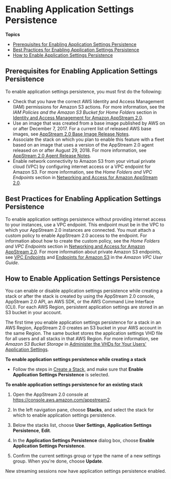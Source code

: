# Enabling Application Settings Persistence<a name="enabling-app-settings-persistence"></a>

**Topics**
+ [Prerequisites for Enabling Application Settings Persistence](#prerequisites-app-settings-persistence)
+ [Best Practices for Enabling Application Settings Persistence](#best-practices-app-settings-persistence)
+ [How to Enable Application Settings Persistence](#howto-enable-app-settings-persistence)

## Prerequisites for Enabling Application Settings Persistence<a name="prerequisites-app-settings-persistence"></a>

To enable application settings persistence, you must first do the following:
+ Check that you have the correct AWS Identity and Access Management \(IAM\) permissions for Amazon S3 actions\. For more information, see the *IAM Policies and the Amazon S3 Bucket for Home Folders* section in [Identity and Access Management for Amazon AppStream 2\.0](controlling-access.md)\.
+ Use an image that was created from a base image published by AWS on or after December 7, 2017\. For a current list of released AWS base images, see [AppStream 2\.0 Base Image Release Notes](base-image-version-history.md)\.
+ Associate the stack on which you plan to enable this feature with a fleet based on an image that uses a version of the AppStream 2\.0 agent released on or after August 29, 2018\. For more information, see [AppStream 2\.0 Agent Release Notes](agent-software-versions.md)\.
+ Enable network connectivity to Amazon S3 from your virtual private cloud \(VPC\) by configuring internet access or a VPC endpoint for Amazon S3\. For more information, see the *Home Folders and VPC Endpoints* section in [Networking and Access for Amazon AppStream 2\.0](managing-network.md)\.

## Best Practices for Enabling Application Settings Persistence<a name="best-practices-app-settings-persistence"></a>

To enable application settings persistence without providing internet access to your instances, use a VPC endpoint\. This endpoint must be in the VPC to which your AppStream 2\.0 instances are connected\. You must attach a custom policy to enable AppStream 2\.0 access to the endpoint\. For information about how to create the custom policy, see the *Home Folders and VPC Endpoints* section in [Networking and Access for Amazon AppStream 2\.0](managing-network.md)\. For more information about private Amazon S3 endpoints, see [VPC Endpoints](https://docs.aws.amazon.com/vpc/latest/userguide/vpc-endpoints.html) and [Endpoints for Amazon S3](https://docs.aws.amazon.com/vpc/latest/userguide/vpc-endpoints-s3.html) in the *Amazon VPC User Guide*\.

## How to Enable Application Settings Persistence<a name="howto-enable-app-settings-persistence"></a>

You can enable or disable application settings persistence while creating a stack or after the stack is created by using the AppStream 2\.0 console, AppStream 2\.0 API, an AWS SDK, or the AWS Command Line Interface \(CLI\)\. For each AWS Region, persistent application settings are stored in an S3 bucket in your account\.

The first time you enable application settings persistence for a stack in an AWS Region, AppStream 2\.0 creates an S3 bucket in your AWS account in the same Region\. The same bucket stores the application settings VHD file for all users and all stacks in that AWS Region\. For more information, see *Amazon S3 Bucket Storage* in [Administer the VHDs for Your Users' Application Settings](administer-app-settings-vhds.md)\.

**To enable application settings persistence while creating a stack**
+ Follow the steps in [Create a Stack](set-up-stacks-fleets.md#set-up-stacks-fleets-install), and make sure that **Enable Application Settings Persistence** is selected\.

**To enable application settings persistence for an existing stack**

1. Open the AppStream 2\.0 console at [https://console\.aws\.amazon\.com/appstream2](https://console.aws.amazon.com/appstream2)\.

1. In the left navigation pane, choose **Stacks**, and select the stack for which to enable application settings persistence\.

1. Below the stacks list, choose **User Settings**, **Application Settings Persistence**, **Edit**\.

1. In the **Application Settings Persistence** dialog box, choose **Enable Application Settings Persistence**\. 

1. Confirm the current settings group or type the name of a new settings group\. When you're done, choose **Update**\.

New streaming sessions now have application settings persistence enabled\.